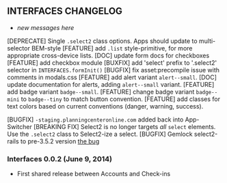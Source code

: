 INTERFACES CHANGELOG
--------------------

* _new messages here_

[DEPRECATE] Single `.select2` class options. Apps should update to
multi-selector BEM-style
[FEATURE] add `.list` style-primitive, for more appropriate cross-device lists.
[DOC] update form docs for checkboxes
[FEATURE] add checkbox module
[BUXFIX] add 'select' prefix to '.select2' selector in `INTERFACES.formInit()`
[BUGFIX] fix asset:precompile issue with comments in modals.css
[FEATURE] add alert variant `alert--small`.
[DOC] update documentation for alerts, adding `alert--small` variant.
[FEATURE] add badge variant `badge--small`.
[FEATURE] change badge variant `badge--mini` to `badge--tiny` to match button convention.
[FEATURE] add classes for text colors based on current conventions (danger, warning, success). 

[BUGFIX] `-staging.planningcenteronline.com` added back into App-Switcher
[BREAKING FIX] Select2 is no longer targets *all* `select` elements.  Use the `.select2` class to Select2-ize a select.
[BUGFIX] Gemlock select2-rails to pre-3.5.2 version [the bug](https://github.com/ivaynberg/select2/issues/2412)

### Interfaces 0.0.2 (June 9, 2014)

* First shared release between Accounts and Check-ins
